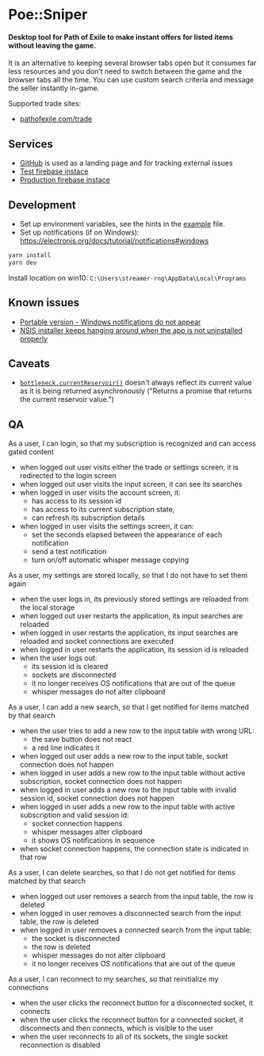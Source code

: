 # Poe::Sniper

#### Desktop tool for Path of Exile to make instant offers for listed items without leaving the game.


It is an alternative to keeping several browser tabs open but it consumes far less resources and you don’t need to switch between the game and the browser tabs all the time. You can use custom search criteria and message the seller instantly in-game.

Supported trade sites:
- [pathofexile.com/trade](https://www.pathofexile.com/trade/search/)

## Services

- [GitHub](https://github.com/5k-mirrors/poe-sniper) is used as a landing page and for tracking external issues
- [Test firebase instace](https://console.firebase.google.com/u/0/project/poe-sniper/overview)
- [Production firebase instace](https://console.firebase.google.com/u/0/project/poe-sniper-gateway/overview)

## Development

- Set up environment variables, see the hints in the [example](./.env.example) file.
- Set up notifications (if on Windows): https://electronjs.org/docs/tutorial/notifications#windows

```bash
yarn install
yarn dev
```

Install location on win10: `C:\Users\streamer-rng\AppData\Local\Programs`

## Known issues

- [Portable version - Windows notifications do not appear](https://github.com/electron-userland/electron-builder/issues/4054)
- [NSIS installer keeps hanging around when the app is not uninstalled properly](https://github.com/electron-userland/electron-builder/issues/4057#issuecomment-537684523)

## Caveats

- [`bottleneck.currentReservoir()`](https://github.com/SGrondin/bottleneck#currentreservoir) doesn't always reflect its current value as it is being returned asynchronously ("Returns a promise that returns the current reservoir value.")

## QA

As a user, I can login, so that my subscription is recognized and can access gated content

- when logged out user visits either the trade or settings screen, it is redirected to the login screen
- when logged out user visits the input screen, it can see its searches
- when logged in user visits the account screen, it:
  - has access to its session id
  - has access to its current subscription state,
  - can refresh its subscription details
- when logged in user visits the settings screen, it can:
  - set the seconds elapsed between the appearance of each notification
  - send a test notification
  - turn on/off automatic whisper message copying

As a user, my settings are stored locally, so that I do not have to set them again

- when the user logs in, its previously stored settings are reloaded from the local storage
- when logged out user restarts the application, its input searches are reloaded
- when logged in user restarts the application, its input searches are reloaded and socket connections are executed
- when logged in user restarts the application, its session id is reloaded
- when the user logs out:
  - its session id is cleared
  - sockets are disconnected
  - it no longer receives OS notifications that are out of the queue
  - whisper messages do not alter clipboard

As a user, I can add a new search, so that I get notified for items matched by that search

- when the user tries to add a new row to the input table with wrong URL:
  - the save button does not react
  - a red line indicates it
- when logged out user adds a new row to the input table, socket connection does not happen
- when logged in user adds a new row to the input table without active subscription, socket connection does not happen
- when logged in user adds a new row to the input table with invalid session id, socket connection does not happen
- when logged in user adds a new row to the input table with active subscription and valid session id:
  - socket connection happens
  - whisper messages alter clipboard
  - it shows OS notifications in sequence
- when socket connection happens, the connection state is indicated in that row

As a user, I can delete searches, so that I do not get notified for items matched by that search

- when logged out user removes a search from the input table, the row is deleted
- when logged in user removes a disconnected search from the input table, the row is deleted
- when logged in user removes a connected search from the input table:
  - the socket is disconnected
  - the row is deleted
  - whisper messages do not alter clipboard
  - it no longer receives OS notifications that are out of the queue

As a user, I can reconnect to my searches, so that reinitialize my connections

- when the user clicks the reconnect button for a disconnected socket, it connects
- when the user clicks the reconnect button for a connected socket, it disconnects and then connects, which is visible to the user
- when the user reconnects to all of its sockets, the single socket reconnection is disabled
